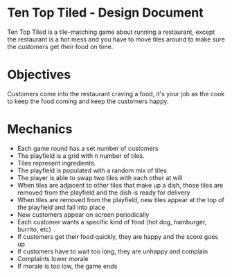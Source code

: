 # Ten Top Tiled - Design Document

Ten Top Tiled is a tile-matching game about running a restaurant, except the restaurant is a hot mess and you have to move tiles around to make sure the customers get their food on time. 

# Objectives

Customers come into the restaurant craving a food, it's your job as the cook to keep the food coming and keep the customers happy.

# Mechanics

- Each game round has a set number of customers
- The playfield is a grid with n number of tiles.  
- Tiles represent ingredients.  
- The playfield is populated with a random mix of tiles
- The player is able to swap two tiles with each other at will
- When tiles are adjacent to other tiles that make up a dish, those tiles are removed from the playfield and the dish is ready for delivery  
- When tiles are removed from the playfield, new tiles appear at the top of the playfield and fall into place 
- New customers appear on screen periodically
- Each customer wants a specific kind of food (hot dog, hamburger, burrito, etc)
- If customers get their food quickly, they are happy and the score goes up
- If customers have to wait too long, they are unhappy and complain
- Complaints lower morale
- If morale is too low, the game ends 
